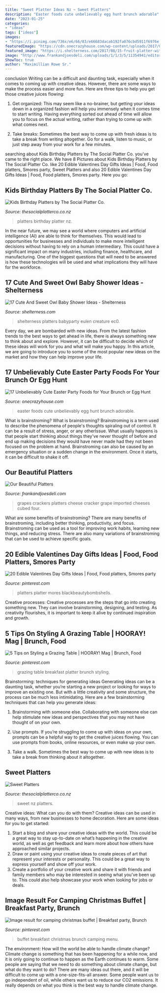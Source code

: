 ```yaml
---
title: "Sweet Platter Ideas Nz ~ Sweet Platters"
description: "Easter foods cute unbelievably egg hunt brunch adorable"
date: "2023-01-25"
categories:
- "ideas"
tags: ["ideas"]
images:
- "https://i.pinimg.com/736x/e6/66/83/e66683dacab192fa076cbd5911f6976e.jpg"
featuredImage: "https://cdn.onecrazyhouse.com/wp-content/uploads/2017/02/17-Unbelievably-Cute-Easter-Party-Foods.jpg"
featured_image: "https://i.shelterness.com/2017/08/15-fruit-platter-with-an-owl-made-of-different-fruits-will-be-a-unique-idea-to-serve.jpg"
image: "http://www.frankandjoesdeli.com/uploads/1/1/3/5/11354941/editor/20170111-111925.jpeg?1484277904"
ShowToc: true
author: "Maximillian Rowe Sr."
---
```



conclusion
Writing can be a difficult and daunting task, especially when it comes to coming up with creative ideas. However, there are some ways to make the process easier and more fun. Here are three tips to help you get those creative juices flowing:
1. Get organized: This may seem like a no-brainer, but getting your ideas down in a organized fashion will help you immensely when it comes time to start writing. Having everything sorted out ahead of time will allow you to focus on the actual writing, rather than trying to come up with what comes next.

2. Take breaks: Sometimes the best way to come up with fresh ideas is to take a break from writing altogether. Go for a walk, listen to music, or just step away from your work for a few minutes.

	

		
searching about Kids Birthday Platters by The Social Platter Co. you've came to the right place. We have 8 Pictures about Kids Birthday Platters by The Social Platter Co. like 20 Edible Valentines Day Gifts Ideas | Food, Food platters, Smores party, Sweet Platters and also 20 Edible Valentines Day Gifts Ideas | Food, Food platters, Smores party. Here you go:
		
    
## Kids Birthday Platters By The Social Platter Co.

<img loading=lazy src="https://www.thesocialplatterco.co.nz/uploads/4/3/2/0/43201217/s527310088795621122_p73_i2_w2560.jpeg" onerror="this.onerror=null;this.src='https://tse3.mm.bing.net/th?id=OIP.4FWvTnbK1yOSb-kpjFCkSgHaJ4&amp;pid=15.1';" alt="Kids Birthday Platters by The Social Platter Co.">

_Source: thesocialplatterco.co.nz_

>platters birthday platter nz. 

	

In the near future, we may see a world where computers and artificial intelligence (AI) are able to think for themselves. This would lead to opportunities for businesses and individuals to make more intelligent decisions without having to rely on a human intermediary. This could have a significant impact on many industries, including finance, healthcare, and manufacturing. One of the biggest questions that will need to be answered is how these technologies will be used and what implications they will have for the workforce.

    
## 17 Cute And Sweet Owl Baby Shower Ideas - Shelterness

<img loading=lazy src="https://i.shelterness.com/2017/08/15-fruit-platter-with-an-owl-made-of-different-fruits-will-be-a-unique-idea-to-serve.jpg" onerror="this.onerror=null;this.src='https://tse4.mm.bing.net/th?id=OIP.JgcEWIgsZEJ_FdqJmcxsdQHaJ4&amp;pid=15.1';" alt="17 Cute And Sweet Owl Baby Shower Ideas - Shelterness">

_Source: shelterness.com_

>shelterness platters babyparty eulen creature ec0. 

	

Every day, we are bombarded with new ideas. From the latest fashion trends to the best ways to get ahead in life, there is always something new to think about and explore. However, it can be difficult to decide which of these ideas will work for you and what will make you happy. In this article, we are going to introduce you to some of the most popular new ideas on the market and how they can help improve your life.

    
## 17 Unbelievably Cute Easter Party Foods For Your Brunch Or Egg Hunt

<img loading=lazy src="https://cdn.onecrazyhouse.com/wp-content/uploads/2017/02/17-Unbelievably-Cute-Easter-Party-Foods.jpg" onerror="this.onerror=null;this.src='https://tse3.mm.bing.net/th?id=OIP.8wItPRPn5w83m7SrQjAm5QHaO0&amp;pid=15.1';" alt="17 Unbelievably Cute Easter Party Foods for Your Brunch or Egg Hunt">

_Source: onecrazyhouse.com_

>easter foods cute unbelievably egg hunt brunch adorable. 

	

What is brainstroming?
What is brainstroming? Brainstroming is a term used to describe the phenomena of people's thoughts spiraling out of control. It can be a result of stress, anger, or any otherIssue. What usually happens is that people start thinking about things they've never thought of before and end up making decisions they would have never made had they not been focused on the problem at hand. Brainstroming can also be caused by an emergency situation or a sudden change in the environment. Once it starts, it can be difficult to shake it off.

    
## Our Beautiful Platters

<img loading=lazy src="http://www.frankandjoesdeli.com/uploads/1/1/3/5/11354941/editor/20170111-111925.jpeg?1484277904" onerror="this.onerror=null;this.src='https://tse3.mm.bing.net/th?id=OIP.bEQOYKCA4b3UNc9xTB4qUQHaFl&amp;pid=15.1';" alt="Our Beautiful Platters">

_Source: frankandjoesdeli.com_

>grapes crackers platters cheese cracker grape imported cheeses cubed four. 

	

What are some benefits of brainstroming?
There are many benefits of brainstroming, including better thinking, productivity, and focus. Brainstroming can be used as a tool for improving work habits, learning new things, and reducing stress. There are also many variations of brainstroming that can be used to achieve specific goals.

    
## 20 Edible Valentines Day Gifts Ideas | Food, Food Platters, Smores Party

<img loading=lazy src="https://i.pinimg.com/originals/1b/78/bf/1b78bf0901dde5ef88de8ef71bfbb6b0.jpg" onerror="this.onerror=null;this.src='https://tse1.mm.bing.net/th?id=OIP.GlMr-3QAGLRdqaPi3bNlnwHaLH&amp;pid=15.1';" alt="20 Edible Valentines Day Gifts Ideas | Food, Food platters, Smores party">

_Source: pinterest.com_

>platters platter mores blackbeautybombshells. 

	

Creative processes:
Creative processes are the steps that go into creating something new. They can involve brainstorming, designing, and testing. As creativity flourishes, it is important to keep it alive by continued inspiration and growth.

    
## 5 Tips On Styling A Grazing Table | HOORAY! Mag | Brunch, Food

<img loading=lazy src="https://i.pinimg.com/736x/e6/66/83/e66683dacab192fa076cbd5911f6976e.jpg" onerror="this.onerror=null;this.src='https://tse3.mm.bing.net/th?id=OIP.rQj8motKBTvGFtQnT6ocmAHaLH&amp;pid=15.1';" alt="5 Tips on Styling a Grazing Table | HOORAY! Mag | Brunch, Food">

_Source: pinterest.com_

>grazing table breakfast platter brunch styling. 

	

Brainstorming: techniques for generating ideas
Generating ideas can be a daunting task, whether you’re starting a new project or looking for ways to improve an existing one. But with a little creativity and some structure, the process can be much less intimidating.
Here are a few brainstorming techniques that can help you generate ideas:

1. Brainstorming with someone else. Collaborating with someone else can help stimulate new ideas and perspectives that you may not have thought of on your own.

2. Use prompts. If you’re struggling to come up with ideas on your own, prompts can be a helpful way to get the creative juices flowing. You can use prompts from books, online resources, or even make up your own.

3. Take a walk. Sometimes the best way to come up with new ideas is to take a break from thinking about it altogether.

    
## Sweet Platters

<img loading=lazy src="https://www.thesocialplatterco.co.nz/uploads/4/3/2/0/43201217/s527310088795621122_p29_i11_w2560.jpeg" onerror="this.onerror=null;this.src='https://tse4.mm.bing.net/th?id=OIP.Roc-r3Q8nxZ0tHVnSM3rfwHaJ4&amp;pid=15.1';" alt="Sweet Platters">

_Source: thesocialplatterco.co.nz_

>sweet nz platters. 

	

Creative ideas: What can you do with them?
Creative ideas can be used in many ways, from new businesses to home decoration. Here are some ideas for you to get started: 
1. Start a blog and share your creative ideas with the world. This could be a great way to stay up-to-date on what’s happening in the creative world, as well as get feedback and learn more about how others have approached similar projects. 
2. Draw or paint using your creative ideas to create pieces of art that represent your interests or personality. This could be a great way to express yourself and show off your work. 
3. Create a portfolio of your creative work and share it with friends and family members who may be interested in seeing what you’ve been up to. This could also help showcase your work when looking for jobs or deals. 

    
## Image Result For Camping Christmas Buffet | Breakfast Party, Brunch

<img loading=lazy src="https://i.pinimg.com/originals/78/60/53/7860534e97f60d511bf720a61e8c6eab.jpg" onerror="this.onerror=null;this.src='https://tse3.mm.bing.net/th?id=OIP.NmE6zAQ69spAZ-6HK7d5bAHaJ3&amp;pid=15.1';" alt="Image result for camping christmas buffet | Breakfast party, Brunch">

_Source: pinterest.com_

>buffet breakfast christmas brunch camping menu. 

	

The environment: How will the world be able to handle climate change?
Climate change is something that has been happening for a while now, and it is only going to continue to happen as the Earth continues to warm. Some people are saying that we need to do something about climate change, but what do they want to do? There are many ideas out there, and it will be difficult to come up with a one-size-fits-all answer. Some people want us to go independent of oil, while others want us to reduce our CO2 emissions. It really depends on what you think is the best way to handle climate change.

